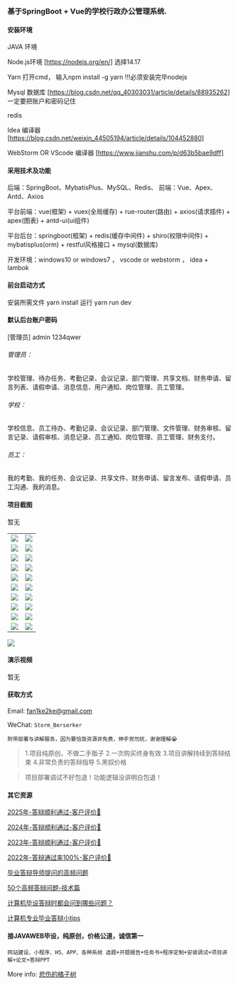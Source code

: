 ### 基于SpringBoot + Vue的学校行政办公管理系统.

#### 安装环境

JAVA 环境 

Node.js环境 [https://nodejs.org/en/] 选择14.17

Yarn 打开cmd， 输入npm install -g yarn !!!必须安装完毕nodejs

Mysql 数据库 [https://blog.csdn.net/qq_40303031/article/details/88935262] 一定要把账户和密码记住

redis

Idea 编译器 [https://blog.csdn.net/weixin_44505194/article/details/104452880]

WebStorm OR VScode 编译器 [https://www.jianshu.com/p/d63b5bae9dff]

#### 采用技术及功能

后端：SpringBoot、MybatisPlus、MySQL、Redis、
前端：Vue、Apex、Antd、Axios

平台前端：vue(框架) + vuex(全局缓存) + rue-router(路由) + axios(请求插件) + apex(图表)  + antd-ui(ui组件)

平台后台：springboot(框架) + redis(缓存中间件) + shiro(权限中间件) + mybatisplus(orm) + restful风格接口 + mysql(数据库)

开发环境：windows10 or windows7 ， vscode or webstorm ， idea + lambok


#### 前台启动方式
安装所需文件 yarn install 
运行 yarn run dev

#### 默认后台账户密码
[管理员]
admin
1234qwer

###### 管理员：
学校管理、待办任务、考勤记录、会议记录、部门管理、共享文档、财务申请、留言列表、请假申请、消息信息、用户通知、岗位管理、员工管理。

###### 学校：
学校信息、员工待办、考勤记录、会议记录、部门管理、文件管理、财务审核、留言记录、请假审核、消息记录、员工通知、岗位管理、员工管理、财务支付。

###### 员工：
我的考勤、我的任务、会议记录、共享文件、财务申请、留言发布、请假申请、员工沟通、我的消息。

#### 项目截图
暂无

|  |  |
|---------------------|---------------------|
| ![](https://fank-bucket-oss.oss-cn-beijing.aliyuncs.com/img/76e07b26-a48b-451f-98bd-7ec68fc6ce0f.png) | ![](https://fank-bucket-oss.oss-cn-beijing.aliyuncs.com/img/c6924690-3dea-4947-9d10-6fa617c4bcc3.png) |
| ![](https://fank-bucket-oss.oss-cn-beijing.aliyuncs.com/img/23e4629a-c098-409c-94b2-37ed2c1f51e1.png) | ![](https://fank-bucket-oss.oss-cn-beijing.aliyuncs.com/img/c0cafb24-72d5-450c-86cc-8e156de89f49.png) |
| ![](https://fank-bucket-oss.oss-cn-beijing.aliyuncs.com/img/8fd99501-30b0-4607-b7a8-9848d5ae0c1f.png) | ![](https://fank-bucket-oss.oss-cn-beijing.aliyuncs.com/img/bcba2d4d-262f-4df2-97ba-4a71d4bd6072.png) |
| ![](https://fank-bucket-oss.oss-cn-beijing.aliyuncs.com/img/8d425260-04af-4758-a2b8-bf021cb8dd73.png) | ![](https://fank-bucket-oss.oss-cn-beijing.aliyuncs.com/img/b9014664-eb00-418d-a52b-cd94e4cbf0a9.png) |
| ![](https://fank-bucket-oss.oss-cn-beijing.aliyuncs.com/img/1ec4eda8-dee4-40da-8c70-0a4399681aa8.png) | ![](https://fank-bucket-oss.oss-cn-beijing.aliyuncs.com/img/b63ff514-d56d-417b-8dd4-8eefc88a27c9.png) |
| ![](https://fank-bucket-oss.oss-cn-beijing.aliyuncs.com/img/0cd74bef-750a-49da-99ae-1a26f9b18f88.png) | ![](https://fank-bucket-oss.oss-cn-beijing.aliyuncs.com/img/b8dd7e23-b9ca-409b-a6fb-1022a2a270a2.png) |
| ![](https://fank-bucket-oss.oss-cn-beijing.aliyuncs.com/img/ff0b3bc7-3c7f-43bb-a8cb-300413ca3503.png) | ![](https://fank-bucket-oss.oss-cn-beijing.aliyuncs.com/img/19568e7c-b11c-4dff-91c2-a5050213be7f.png) |
| ![](https://fank-bucket-oss.oss-cn-beijing.aliyuncs.com/img/f952258e-6d6d-49f5-a83c-9992d0d26874.png) | ![](https://fank-bucket-oss.oss-cn-beijing.aliyuncs.com/img/4658cd17-a190-4b2e-aaf7-154cb684192f.png) |
| ![](https://fank-bucket-oss.oss-cn-beijing.aliyuncs.com/img/f497daa0-4f7c-4607-ab8f-d501dc6d6983.png) | ![](https://fank-bucket-oss.oss-cn-beijing.aliyuncs.com/img/612afdf9-7095-4563-8c11-58beaddd9618.png) |
| ![](https://fank-bucket-oss.oss-cn-beijing.aliyuncs.com/img/f06fb988-f596-4db3-aa98-329ac957898d.png) | ![](https://fank-bucket-oss.oss-cn-beijing.aliyuncs.com/img/98a21ff8-f48a-4cc3-ae99-1063d1a4e5be.png) |

![](https://fank-bucket-oss.oss-cn-beijing.aliyuncs.com/work/936e9baf53eb9a217af4f89c616dc19.png)


#### 演示视频

暂无

#### 获取方式

Email: fan1ke2ke@gmail.com

WeChat: `Storm_Berserker`

`附带部署与讲解服务，因为要恰饭资源非免费，伸手党勿扰，谢谢理解😭`

> 1.项目纯原创，不做二手贩子 2.一次购买终身有效 3.项目讲解持续到答辩结束 4.非常负责的答辩指导 5.黑奴价格

> 项目部署调试不好包退！功能逻辑没讲明白包退！

#### 其它资源

[2025年-答辩顺利通过-客户评价🍜](https://berserker287.github.io/2025/06/18/2025%E5%B9%B4%E7%AD%94%E8%BE%A9%E9%A1%BA%E5%88%A9%E9%80%9A%E8%BF%87/)

[2024年-答辩顺利通过-客户评价👻](https://berserker287.github.io/2024/06/06/2024%E5%B9%B4%E7%AD%94%E8%BE%A9%E9%A1%BA%E5%88%A9%E9%80%9A%E8%BF%87/)

[2023年-答辩顺利通过-客户评价🐢](https://berserker287.github.io/2023/06/14/2023%E5%B9%B4%E7%AD%94%E8%BE%A9%E9%A1%BA%E5%88%A9%E9%80%9A%E8%BF%87/)

[2022年-答辩通过率100%-客户评价🐣](https://berserker287.github.io/2022/05/25/%E9%A1%B9%E7%9B%AE%E4%BA%A4%E6%98%93%E8%AE%B0%E5%BD%95/)

[毕业答辩导师提问的高频问题](https://berserker287.github.io/2023/06/13/%E6%AF%95%E4%B8%9A%E7%AD%94%E8%BE%A9%E5%AF%BC%E5%B8%88%E6%8F%90%E9%97%AE%E7%9A%84%E9%AB%98%E9%A2%91%E9%97%AE%E9%A2%98/)

[50个高频答辩问题-技术篇](https://berserker287.github.io/2023/06/13/50%E4%B8%AA%E9%AB%98%E9%A2%91%E7%AD%94%E8%BE%A9%E9%97%AE%E9%A2%98-%E6%8A%80%E6%9C%AF%E7%AF%87/)

[计算机毕设答辩时都会问到哪些问题？](https://www.zhihu.com/question/31020988)

[计算机专业毕业答辩小tips](https://zhuanlan.zhihu.com/p/145911029)

#### 接JAVAWEB毕设，纯原创，价格公道，诚信第一

`网站建设、小程序、H5、APP、各种系统 选题+开题报告+任务书+程序定制+安装调试+项目讲解+论文+答辩PPT`

More info: [悲伤的橘子树](https://berserker287.github.io/)
